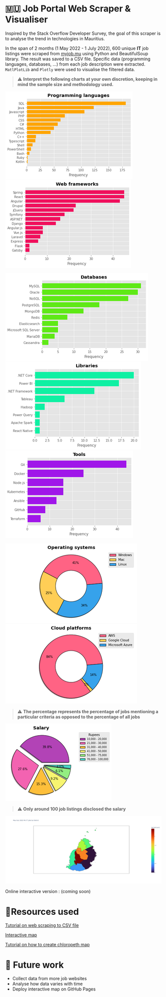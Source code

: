 # 🇲🇺 Job Portal Web Scraper & Visualiser  <a name="intro"></a> #

Inspired by the Stack Overflow Developer Survey, the goal of this scraper is to analyse the trend in technologies in Mauritius.

In the span of $2$ months (1 May 2022 - 1 July 2022), $600$ unique **IT** job listings were scraped from [myjob.mu](https://www.myjob.mu/) using Python and BeautifulSoup library. The result was saved to a CSV file. Specific data (programming languages, databases, ...) from each job description were extracted. `MatlPlotLib` and `Plotly` were used to visualise the filtered data.


> ⚠️ **Interpret the following charts at your own discretion, keeping in mind the sample size and methodology used.**
> 

![](Charts/LanguageChart.png)
![](Charts/WebChart.png)

![](Charts/DatabaseChart.png)
![](Charts/LibrariesChart.png)
![](Charts/ToolsChart.png)

![](Charts/OSChart.png)
![](Charts/CloudChart.png)
> ⚠️ **The percentage represents the percentage of jobs mentioning a particular criteria as opposed to the percentage of all jobs**


![](Charts/SalaryChart.png)

> ⚠️ **Only around 100 job listings disclosed the salary**

![](Charts/choroplethmap.png)

Online interactive version : (coming soon)

# 🌠Resources used  <a name="resources"></a> #

[Tutorial on web scraping to CSV file](https://www.youtube.com/watch?v=RvCBzhhydNk&ab_channel=Pythonology)

[Interactive map](https://towardsdatascience.com/a-complete-guide-to-an-interactive-geographical-map-using-python-f4c5197e23e0) 

[Tutorial on how to create chloropeth map](https://www.youtube.com/watch?v=aJmaw3QKMvk&ab_channel=IndianPythonista)

# 🔮 Future work <a name="future"></a> # 
- Collect data from more job websites
- Analyse how data varies with time
- Deploy interactive map on GitHub Pages
